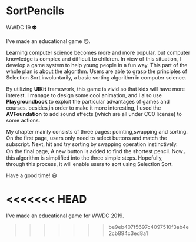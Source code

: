 # SortPencils

WWDC 19 👽

I've made an educational game 🙃. 

Learning computer science becomes more and more popular, but computer knowledge is complex and difficult to children. In view of this situation, I develop a game system to help young people in a fun way. This part of the whole plan is about the algorithm. Users are able to grasp the principles of Selection Sort involuntarily, a basic sorting algorithm in computer science. 

By utilizing **UIKit** framework, this game is vivid so that kids will have more interest. I manage to design some cool animation, and I also use **Playgroundbook** to exploit the particular advantages of games and courses. besides,in order to make it more interesting, I used the **AVFoundation** to add sound effects (which are all under CC0 license) to some actions.

My chapter mainly consists of three pages: pointing,swapping and sorting. On the first page, users only need to select buttons and match the subscript. Next, hit and try sorting by swapping operation instinctively. 
On the final page, A new button is added to find the shortest pencil. Now，this algorithm is simplified into the three simple steps. Hopefully, through this process, it will enable users to sort using Selection Sort. 

Have a good time! 😃

<<<<<<< HEAD
=======
I've made an educational game for WWDC 2019.
>>>>>>> be9eb407f5697c4097510f3ab4e2cb894c3ed8a1
